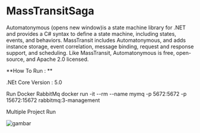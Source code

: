 # MassTransitSaga


Automatonymous (opens new window)is a state machine library for .NET and provides a C# syntax to define a state machine, including states, events, and behaviors. MassTransit includes Automatonymous, and adds instance storage, event correlation, message binding, request and response support, and scheduling. Like MassTransit, Automatonymous is free, open-source, and Apache 2.0 licensed.

**How To Run :
**


.NEt Core Version : 5.0 

Run Docker RabbitMq
docker run -it --rm --name mymq -p 5672:5672 -p 15672:15672 rabbitmq:3-management

Multiple Project Run 


![gambar](https://user-images.githubusercontent.com/50522870/141674935-ae5ce516-65da-40b0-af0d-25e70fcf30f0.png)


